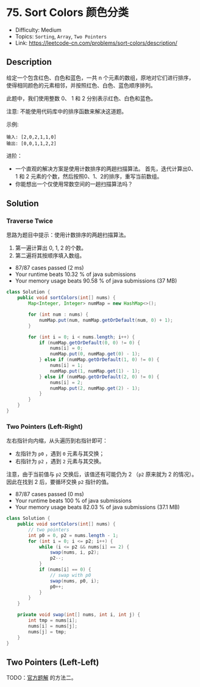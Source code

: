 # 75. Sort Colors 颜色分类

- Difficulty: Medium
- Topics: `Sorting`, `Array`, `Two Pointers`
- Link: https://leetcode-cn.com/problems/sort-colors/description/

## Description

给定一个包含红色、白色和蓝色，一共 n 个元素的数组，原地对它们进行排序，使得相同颜色的元素相邻，并按照红色、白色、蓝色顺序排列。

此题中，我们使用整数 0、 1 和 2 分别表示红色、白色和蓝色。

注意:
不能使用代码库中的排序函数来解决这道题。

示例:
```
输入: [2,0,2,1,1,0]
输出: [0,0,1,1,2,2]
```
进阶：

- 一个直观的解决方案是使用计数排序的两趟扫描算法。
  首先，迭代计算出0、1 和 2 元素的个数，然后按照0、1、2的排序，重写当前数组。
- 你能想出一个仅使用常数空间的一趟扫描算法吗？

## Solution

### Traverse Twice

思路为题目中提示：使用计数排序的两趟扫描算法。
1. 第一遍计算出 0, 1, 2 的个数。
2. 第二遍将其按顺序填入数组。

- 87/87 cases passed (2 ms)
- Your runtime beats 10.32 % of java submissions
- Your memory usage beats 90.58 % of java submissions (37 MB)

```java
class Solution {
    public void sortColors(int[] nums) {
        Map<Integer, Integer> numMap = new HashMap<>();

        for (int num : nums) {
            numMap.put(num, numMap.getOrDefault(num, 0) + 1);
        }

        for (int i = 0; i < nums.length; i++) {
            if (numMap.getOrDefault(0, 0) != 0) {
                nums[i] = 0;
                numMap.put(0, numMap.get(0) - 1);
            } else if (numMap.getOrDefault(1, 0) != 0) {
                nums[i] = 1;
                numMap.put(1, numMap.get(1) - 1);
            } else if (numMap.getOrDefault(2, 0) != 0) {
                nums[i] = 2;
                numMap.put(2, numMap.get(2) - 1);
            }
        }
    }
}
```

### Two Pointers (Left-Right)

左右指针向内缩，从头遍历到右指针即可：
- 左指针为 `p0` ，遇到 `0` 元素与其交换；
- 右指针为 `p2` ，遇到 `2` 元素与其交换。

注意，由于当前值与 `p2` 交换后，该值还有可能仍为 2 （`p2` 原来就为 2 的情况）。因此在找到 2 后，要循环交换 `p2` 指针的值。

- 87/87 cases passed (0 ms)
- Your runtime beats 100 % of java submissions
- Your memory usage beats 82.03 % of java submissions (37.1 MB)

```java
class Solution {
    public void sortColors(int[] nums) {
        // two pointers
        int p0 = 0, p2 = nums.length - 1;
        for (int i = 0; i <= p2; i++) {
            while (i <= p2 && nums[i] == 2) {
                swap(nums, i, p2);
                p2--;
            }
            if (nums[i] == 0) {
                // swap with p0
                swap(nums, p0, i);
                p0++;
            }
        }
    }

    private void swap(int[] nums, int i, int j) {
        int tmp = nums[i];
        nums[i] = nums[j];
        nums[j] = tmp;
    }
}
```

## Two Pointers (Left-Left)

TODO：[官方题解](https://leetcode-cn.com/problems/sort-colors/solution/yan-se-fen-lei-by-leetcode-solution/) 的方法二。
